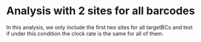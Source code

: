 # Analysis with 2 sites for all barcodes

In this analysis, we only include the first two sites for all
targetBCs and test if under this condition the clock rate is the same
for all of them.


